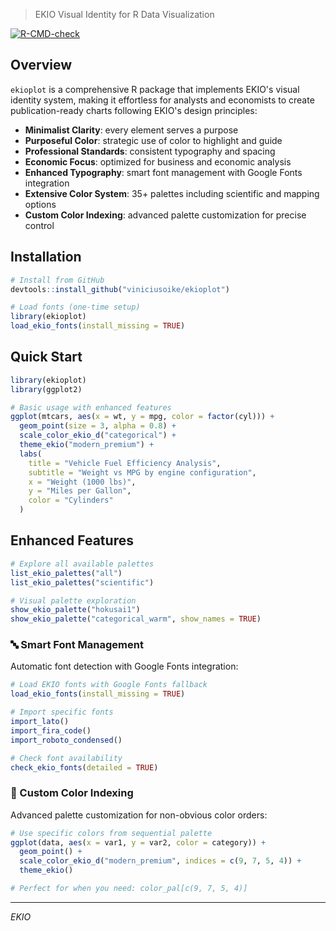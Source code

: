 > EKIO Visual Identity for R Data Visualization

[![R-CMD-check](https://github.com/ekio/ekioplot/workflows/R-CMD-check/badge.svg)](https://github.com/viniciusoike/ekioplot/actions)

## Overview

`ekioplot` is a comprehensive R package that implements EKIO's visual identity system, making it effortless for analysts and economists to create publication-ready charts following EKIO's design principles:

- **Minimalist Clarity**: every element serves a purpose
- **Purposeful Color**: strategic use of color to highlight and guide
- **Professional Standards**: consistent typography and spacing
- **Economic Focus**: optimized for business and economic analysis
- **Enhanced Typography**: smart font management with Google Fonts integration
- **Extensive Color System**: 35+ palettes including scientific and mapping options
- **Custom Color Indexing**: advanced palette customization for precise control

## Installation

```r
# Install from GitHub
devtools::install_github("viniciusoike/ekioplot")

# Load fonts (one-time setup)
library(ekioplot)
load_ekio_fonts(install_missing = TRUE)
```

## Quick Start

```r
library(ekioplot)
library(ggplot2)

# Basic usage with enhanced features
ggplot(mtcars, aes(x = wt, y = mpg, color = factor(cyl))) +
  geom_point(size = 3, alpha = 0.8) +
  scale_color_ekio_d("categorical") +
  theme_ekio("modern_premium") +
  labs(
    title = "Vehicle Fuel Efficiency Analysis",
    subtitle = "Weight vs MPG by engine configuration",
    x = "Weight (1000 lbs)",
    y = "Miles per Gallon",
    color = "Cylinders"
  )
```

## Enhanced Features

```r
# Explore all available palettes
list_ekio_palettes("all")
list_ekio_palettes("scientific")

# Visual palette exploration
show_ekio_palette("hokusai1")
show_ekio_palette("categorical_warm", show_names = TRUE)
```

### 🔤 Smart Font Management

Automatic font detection with Google Fonts integration:

```r
# Load EKIO fonts with Google Fonts fallback
load_ekio_fonts(install_missing = TRUE)

# Import specific fonts
import_lato()
import_fira_code()
import_roboto_condensed()

# Check font availability
check_ekio_fonts(detailed = TRUE)
```

### 🎯 Custom Color Indexing

Advanced palette customization for non-obvious color orders:

```r
# Use specific colors from sequential palette
ggplot(data, aes(x = var1, y = var2, color = category)) +
  geom_point() +
  scale_color_ekio_d("modern_premium", indices = c(9, 7, 5, 4)) +
  theme_ekio()

# Perfect for when you need: color_pal[c(9, 7, 5, 4)]
```

---

*EKIO*
